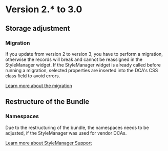 # Version 2.* to 3.0

## Storage adjustment

### Migration

If you update from version 2 to version 3, you have to perform a migration, otherwise the records will break and cannot
be reassigned in the StyleManager widget. If the StyleManager widget is already called before running a migration,
selected properties are inserted into the DCA's CSS class field to avoid errors.

[Learn more about the migration](docs/MIGRATE.md)

## Restructure of the Bundle

### Namespaces

Due to the restructuring of the bundle, the namespaces needs to be adjusted, if the StyleManager was used for vendor
DCAs.

[Learn more about StyleManager Support](docs/SUPPORT.md)
